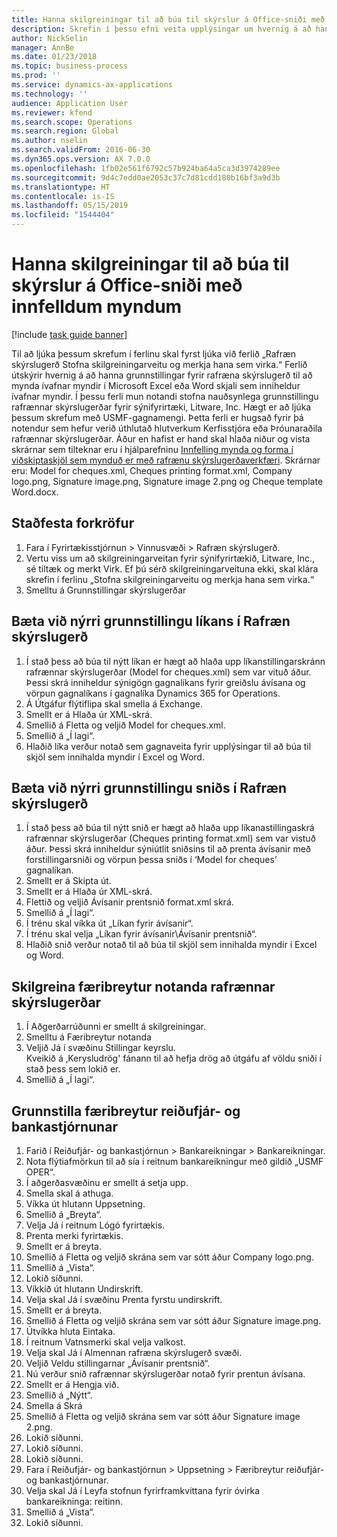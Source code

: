 ```yaml
---
title: Hanna skilgreiningar til að búa til skýrslur á Office-sniði með innfelldum myndum
description: Skrefin í þessu efni veita upplýsingar um hvernig á að hanna stillingar fyrir rafræna skýrslugerð (ER) sem búa til rafræn skjöl á Microsoft Office sniði (Excel og Word) sem innihalda innbyggðar myndir.
author: NickSelin
manager: AnnBe
ms.date: 01/23/2018
ms.topic: business-process
ms.prod: ''
ms.service: dynamics-ax-applications
ms.technology: ''
audience: Application User
ms.reviewer: kfend
ms.search.scope: Operations
ms.search.region: Global
ms.author: nselin
ms.search.validFrom: 2016-06-30
ms.dyn365.ops.version: AX 7.0.0
ms.openlocfilehash: 1fb02e561f6792c57b924ba64a5ca3d3974289ee
ms.sourcegitcommit: 9d4c7edd0ae2053c37c7d81cdd180b16bf3a9d3b
ms.translationtype: HT
ms.contentlocale: is-IS
ms.lasthandoff: 05/15/2019
ms.locfileid: "1544404"
---
```

# <a name="design-configurations-to-generate-reports-in-office-format-that-have-embedded-images"></a>Hanna skilgreiningar til að búa til skýrslur á Office-sniði með innfelldum myndum

[!include [task guide banner](../../includes/task-guide-banner.md)]

Til að ljúka þessum skrefum í ferlinu skal fyrst ljúka við ferlið „Rafræn skýrslugerð Stofna skilgreiningarveitu og merkja hana sem virka.“ Ferlið útskýrir hvernig á að hanna grunnstillingar fyrir rafræna skýrslugerð til að mynda ívafnar myndir í Microsoft Excel eða Word skjali sem inniheldur ívafnar myndir. Í þessu ferli mun notandi stofna nauðsynlega grunnstillingu rafrænnar skýrslugerðar fyrir sýnifyrirtæki, Litware, Inc. Hægt er að ljúka þessum skrefum með USMF-gagnamengi. Þetta ferli er hugsað fyrir þá notendur sem hefur verið úthlutað hlutverkum Kerfisstjóra eða Þróunaraðila rafrænnar skýrslugerðar. Áður en hafist er hand skal hlaða niður og vista skrárnar sem tilteknar eru í hjálparefninu [Innfelling mynda og forma í viðskiptaskjöl sem mynduð er með rafrænu skýrslugerðaverkfæri](../electronic-reporting-embed-images-shapes.md). Skrárnar eru: Model for cheques.xml, Cheques printing format.xml, Company logo.png, Signature image.png, Signature image 2.png og Cheque template Word.docx.

## <a name="verify-prerequisites"></a>Staðfesta forkröfur  
 1. Fara í Fyrirtækisstjórnun > Vinnusvæði > Rafræn skýrslugerð.  
 2. Vertu viss um að skilgreiningarveitan fyrir sýnifyrirtækið, Litware, Inc., sé tiltæk og merkt Virk. Ef þú sérð skilgreiningarveituna ekki, skal klára skrefin í ferlinu „Stofna skilgreiningarveitu og merkja hana sem virka.“   
 3. Smelltu á Grunnstillingar skýrslugerðar  
 
## <a name="add-a-new-er-model-configuration"></a>Bæta við nýrri grunnstillingu líkans í Rafræn skýrslugerð  
 1. Í stað þess að búa til nýtt líkan er hægt að hlaða upp líkanstillingarskránn rafrænnar skýrslugerðar (Model for cheques.xml) sem var vituð áður. Þessi skrá inniheldur sýnigögn gagnalíkans fyrir greiðslu ávísana og vörpun gagnalíkans í gagnalíka Dynamics 365 for Operations.   
 2. Á Útgáfur flýtiflipa skal smella á Exchange.   
 3. Smellt er á Hlaða úr XML-skrá.  
 4. Smellið á Fletta og veljið Model for cheques.xml.   
 5. Smellið á „Í lagi“.  
 6. Hlaðið líka verður notað sem gagnaveita fyrir upplýsingar til að búa til skjöl sem innihalda myndir í Excel og Word.  

## <a name="add-a-new-er-format-configuration"></a>Bæta við nýrri grunnstillingu sniðs í Rafræn skýrslugerð  
 1. Í stað þess að búa til nýtt snið er hægt að hlaða upp líkanastillingaskrá rafrænnar skýrslugerðar (Cheques printing format.xml) sem var vistuð áður. Þessi skrá inniheldur sýniútlit sniðsins til að prenta ávísanir með forstillingarsniði og vörpun þessa sniðs í ‘Model for cheques’ gagnalíkan.   
 2. Smellt er á Skipta út.  
 3. Smellt er á Hlaða úr XML-skrá.  
 4. Flettið og veljið Ávísanir prentsnið format.xml skrá.   
 5. Smellið á „Í lagi“.  
 6. Í trénu skal víkka út „Líkan fyrir ávísanir“.  
 7. Í trénu skal velja „Líkan fyrir ávísanir\Ávísanir prentsnið“.  
 8. Hlaðið snið verður notað til að búa til skjöl sem innihalda myndir í Excel og Word.   

## <a name="configure-er-user-parameters"></a>Skilgreina færibreytur notanda rafrænnar skýrslugerðar  
 1. Í Aðgerðarrúðunni er smellt á skilgreiningar.  
 2. Smelltu á Færibreytur notanda  
 3. Veljið Já í svæðinu Stillingar keyrslu.  
  Kveikið á ‚Kerysludrög' fánann til að hefja drög að útgáfu af völdu sniði í stað þess sem lokið er.  
 4. Smellið á „Í lagi“.  

## <a name="configure-cash--bank-management-parameters"></a>Grunnstilla færibreytur reiðufjár- og bankastjórnunar  
 1. Farið í Reiðufjár- og bankastjórnun > Bankareikningar > Bankareikningar.  
 2. Nota flýtiafmörkun til að sía í reitnum bankareikningur með gildið „USMF OPER“.  
 3. Í aðgerðasvæðinu er smellt á setja upp.  
 4. Smella skal á athuga.  
 5. Víkka út hlutann Uppsetning.  
 6. Smellið á „Breyta“.  
 7. Velja Já í reitnum Lógó fyrirtækis.  
 8. Prenta merki fyrirtækis.  
 9. Smellt er á breyta.  
 10. Smellið á Fletta og veljið skrána sem var sótt áður Company logo.png.   
 11. Smellið á „Vista“.  
 12. Lokið síðunni.  
 13. Víkkið út hlutann Undirskrift.  
 14. Velja skal Já í svæðinu Prenta fyrstu undirskrift.  
 15. Smellt er á breyta.  
 16. Smellið á Fletta og veljið skrána sem var sótt áður Signature image.png.   
 17. Útvíkka hluta Eintaka.  
 18. Í reitnum Vatnsmerki skal velja valkost.  
 19. Velja skal Já í Almennan rafræna skýrslugerð svæði.  
 20. Veljið Veldu stillingarnar „Ávísanir prentsnið“.  
 21. Nú verður snið rafrænnar skýrslugerðar notað fyrir prentun ávísana.  
 22. Smellt er á Hengja við.  
 23. Smellið á „Nýtt“.  
 24. Smella á Skrá  
 25. Smellið á Fletta og veljið skrána sem var sótt áður Signature image 2.png.   
 26. Lokið síðunni.  
 27. Lokið síðunni.  
 28. Lokið síðunni.  
 29. Fara í Reiðufjár- og bankastjórnun > Uppsetning > Færibreytur reiðufjár- og bankastjórnunar.  
 30. Velja skal Já í Leyfa stofnun fyrirframkvittana fyrir óvirka bankareikninga: reitinn.  
 31. Smellið á „Vista“.  
 32. Lokið síðunni.  
